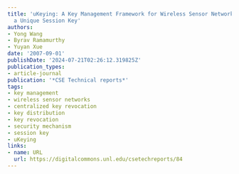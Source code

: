 ```yaml
---
title: 'uKeying: A Key Management Framework for Wireless Sensor Networks Utilizing
  a Unique Session Key'
authors:
- Yong Wang
- Byrav Ramamurthy
- Yuyan Xue
date: '2007-09-01'
publishDate: '2024-07-21T02:26:12.319825Z'
publication_types:
- article-journal
publication: '*CSE Technical reports*'
tags:
- key management
- wireless sensor networks
- centralized key revocation
- key distribution
- key revocation
- security mechanism
- session key
- uKeying
links:
- name: URL
  url: https://digitalcommons.unl.edu/csetechreports/84
---
```

